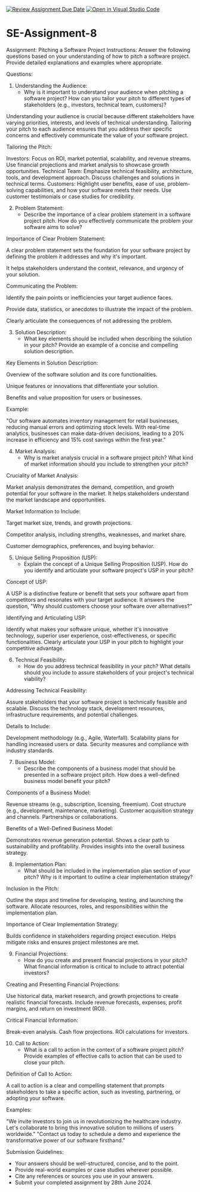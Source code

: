 [![Review Assignment Due Date](https://classroom.github.com/assets/deadline-readme-button-22041afd0340ce965d47ae6ef1cefeee28c7c493a6346c4f15d667ab976d596c.svg)](https://classroom.github.com/a/4bgukiqw)
[![Open in Visual Studio Code](https://classroom.github.com/assets/open-in-vscode-2e0aaae1b6195c2367325f4f02e2d04e9abb55f0b24a779b69b11b9e10269abc.svg)](https://classroom.github.com/online_ide?assignment_repo_id=15310589&assignment_repo_type=AssignmentRepo)
# SE-Assignment-8
 Assignment: Pitching a Software Project
 Instructions:
Answer the following questions based on your understanding of how to pitch a software project. Provide detailed explanations and examples where appropriate.

 Questions:

1. Understanding the Audience:
   - Why is it important to understand your audience when pitching a software project? How can you tailor your pitch to different types of stakeholders (e.g., investors, technical team, customers)?


Understanding your audience is crucial because different stakeholders have varying priorities, interests, and levels of technical understanding.
Tailoring your pitch to each audience ensures that you address their specific concerns and effectively communicate the value of your software project.



Tailoring the Pitch:

Investors: Focus on ROI, market potential, scalability, and revenue streams. Use financial projections and market analysis to showcase growth opportunities.
Technical Team: Emphasize technical feasibility, architecture, tools, and development approach. Discuss challenges and solutions in technical terms.
Customers: Highlight user benefits, ease of use, problem-solving capabilities, and how your software meets their needs. Use customer testimonials or case studies for credibility. 



2. Problem Statement:
   - Describe the importance of a clear problem statement in a software project pitch. How do you effectively communicate the problem your software aims to solve?

Importance of Clear Problem Statement:

A clear problem statement sets the foundation for your software project by defining the problem it addresses and why it's important.

It helps stakeholders understand the context, relevance, and urgency of your solution.

Communicating the Problem:

Identify the pain points or inefficiencies your target audience faces.

Provide data, statistics, or anecdotes to illustrate the impact of the problem.

Clearly articulate the consequences of not addressing the problem.


3. Solution Description:
   - What key elements should be included when describing the solution in your pitch? Provide an example of a concise and compelling solution description.


Key Elements in Solution Description:

Overview of the software solution and its core functionalities.

Unique features or innovations that differentiate your solution.

Benefits and value proposition for users or businesses.

Example:

"Our software automates inventory management for retail businesses, reducing manual errors and optimizing stock levels. With real-time analytics, businesses can make data-driven decisions, leading to a 20% increase in efficiency and 15% cost savings within the first year."



4. Market Analysis:
   - Why is market analysis crucial in a software project pitch? What kind of market information should you include to strengthen your pitch?


Cruciality of Market Analysis:

Market analysis demonstrates the demand, competition, and growth potential for your software in the market.
It helps stakeholders understand the market landscape and opportunities.

Market Information to Include:

Target market size, trends, and growth projections.

Competitor analysis, including strengths, weaknesses, and market share.

Customer demographics, preferences, and buying behavior.


5. Unique Selling Proposition (USP):
   - Explain the concept of a Unique Selling Proposition (USP). How do you identify and articulate your software project's USP in your pitch?

Concept of USP:

A USP is a distinctive feature or benefit that sets your software apart from competitors and resonates with your target audience.
It answers the question, "Why should customers choose your software over alternatives?"

Identifying and Articulating USP:

Identify what makes your software unique, whether it's innovative technology, superior user experience, cost-effectiveness, or specific functionalities.
Clearly articulate your USP in your pitch to highlight your competitive advantage.



6. Technical Feasibility:
   - How do you address technical feasibility in your pitch? What details should you include to assure stakeholders of your project's technical viability?


Addressing Technical Feasibility:

Assure stakeholders that your software project is technically feasible and scalable.
Discuss the technology stack, development resources, infrastructure requirements, and potential challenges.

Details to Include:

Development methodology (e.g., Agile, Waterfall).
Scalability plans for handling increased users or data.
Security measures and compliance with industry standards.


7. Business Model:
   - Describe the components of a business model that should be presented in a software project pitch. How does a well-defined business model benefit your pitch?


Components of a Business Model:

Revenue streams (e.g., subscription, licensing, freemium).
Cost structure (e.g., development, maintenance, marketing).
Customer acquisition strategy and channels.
Partnerships or collaborations.

Benefits of a Well-Defined Business Model:

Demonstrates revenue generation potential.
Shows a clear path to sustainability and profitability.
Provides insights into the overall business strategy.



8. Implementation Plan:
   - What should be included in the implementation plan section of your pitch? Why is it important to outline a clear implementation strategy?


Inclusion in the Pitch:

Outline the steps and timeline for developing, testing, and launching the software.
Allocate resources, roles, and responsibilities within the implementation plan.

Importance of Clear Implementation Strategy:

Builds confidence in stakeholders regarding project execution.
Helps mitigate risks and ensures project milestones are met.



9. Financial Projections:
   - How do you create and present financial projections in your pitch? What financial information is critical to include to attract potential investors?


Creating and Presenting Financial Projections:

Use historical data, market research, and growth projections to create realistic financial forecasts.
Include revenue forecasts, expenses, profit margins, and return on investment (ROI).

Critical Financial Information:

Break-even analysis.
Cash flow projections.
ROI calculations for investors.


10. Call to Action:
    - What is a call to action in the context of a software project pitch? Provide examples of effective calls to action that can be used to close your pitch.


Definition of Call to Action:

A call to action is a clear and compelling statement that prompts stakeholders to take a specific action, such as investing, partnering, or adopting your software.

Examples:

"We invite investors to join us in revolutionizing the healthcare industry. Let's collaborate to bring this innovative solution to millions of users worldwide."
"Contact us today to schedule a demo and experience the transformative power of our software firsthand."





 Submission Guidelines:
- Your answers should be well-structured, concise, and to the point.
- Provide real-world examples or case studies wherever possible.
- Cite any references or sources you use in your answers.
- Submit your completed assignment by 28th June 2024.


